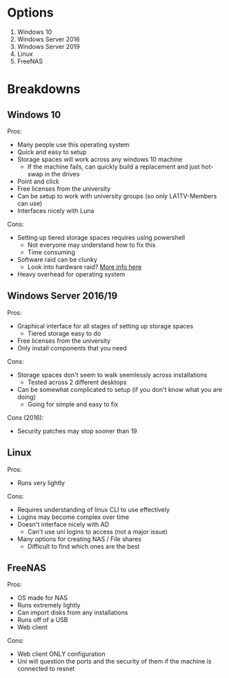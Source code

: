 # Options
1. Windows 10
2. Windows Server 2016
3. Windows Server 2019
4. Linux
5. FreeNAS

# Breakdowns
## Windows 10
Pros:
- Many people use this operating system
- Quick and easy to setup
- Storage spaces will work across any windows 10 machine
    - If the machine fails, can quickly build a replacement and just hot-swap in the drives
- Point and click
- Free licenses from the university
- Can be setup to work with university groups (so only LA1TV-Members can use)
- Interfaces nicely with Luna

Cons:
- Setting up tiered storage spaces requires using powershell
    - Not everyone may understand how to fix this
    - Time consuming
- Software raid can be clunky
    - Look into hardware raid? [More info here](./raid.md)
- Heavy overhead for operating system

## Windows Server 2016/19
Pros:
- Graphical interface for all stages of setting up storage spaces
    - Tiered storage easy to do
- Free licenses from the university
- Only install components that you need

Cons:
- Storage spaces don't seem to walk seemlessly across installations
    - Tested across 2 different desktops
- Can be somewhat complicated to setup (if you don't know what you are doing)
    - Going for simple and easy to fix

Cons (2016):
- Security patches may stop sooner than 19

## Linux
Pros:
- Runs very lightly

Cons:
- Requires understanding of linux CLI to use effectively
- Logins may become complex over time
- Doesn't interface nicely with AD
    - Can't use uni logins to access (not a major issue)
- Many options for creating NAS / File shares
    - Difficult to find which ones are the best

## FreeNAS
Pros:
- OS made for NAS
- Runs extremely lightly
- Can import disks from any installations
- Runs off of a USB
- Web client

Cons:
- Web client ONLY configuration
- Uni will question the ports and the security of them if the machine is connected to resnet